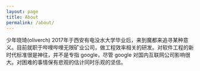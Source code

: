 ```yaml
---
layout: page
title: About
permalink: /about/
---
```


少年晓琦(oliverch) 2017年于西安有电没水大学毕业后，来到魔都来追寻某种意义。目前就职于哔哩哔哩无限矿业公司，做工程效率相关的研发。对软件工程的新时代标准很是神往，并不是专指 google，尽管 google 对国内互联网公司影响很大。对困难的事情保有悲观的估计同时乐观的坚信。
